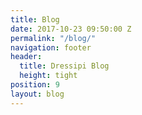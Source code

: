 ```yaml
---
title: Blog
date: 2017-10-23 09:50:00 Z
permalink: "/blog/"
navigation: footer
header:
  title: Dressipi Blog
  height: tight
position: 9
layout: blog
---
```

